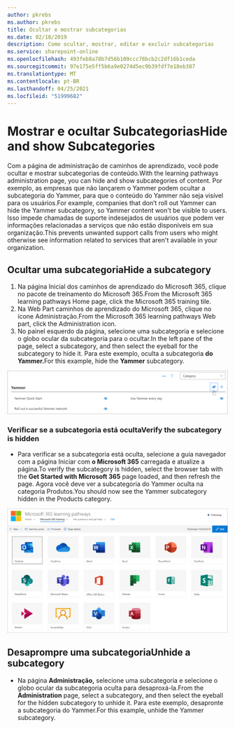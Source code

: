 ```yaml
---
author: pkrebs
ms.author: pkrebs
title: Ocultar e mostrar subcategorias
ms.date: 02/18/2019
description: Como ocultar, mostrar, editar e excluir subcategorias
ms.service: sharepoint-online
ms.openlocfilehash: 493feb8a78b7d56b109ccc78bcb2c2df16b1ceda
ms.sourcegitcommit: 97e175e5ff5b6a9e0274d5ec9b39fdf7e18eb387
ms.translationtype: MT
ms.contentlocale: pt-BR
ms.lasthandoff: 04/25/2021
ms.locfileid: "51999682"
---
```

# <a name="hide-and-show-subcategories"></a><span data-ttu-id="bd3d1-103">Mostrar e ocultar Subcategorias</span><span class="sxs-lookup"><span data-stu-id="bd3d1-103">Hide and show Subcategories</span></span>

<span data-ttu-id="bd3d1-104">Com a página de administração de caminhos de aprendizado, você pode ocultar e mostrar subcategorias de conteúdo.</span><span class="sxs-lookup"><span data-stu-id="bd3d1-104">With the learning pathways administration page, you can hide and show subcategories of content.</span></span> <span data-ttu-id="bd3d1-105">Por exemplo, as empresas que não lançarem o Yammer podem ocultar a subcategoria do Yammer, para que o conteúdo do Yammer não seja visível para os usuários.</span><span class="sxs-lookup"><span data-stu-id="bd3d1-105">For example, companies that don’t roll out Yammer can hide the Yammer subcategory, so Yammer content won't be visible to users.</span></span> <span data-ttu-id="bd3d1-106">Isso impede chamadas de suporte indesejados de usuários que podem ver informações relacionadas a serviços que não estão disponíveis em sua organização.</span><span class="sxs-lookup"><span data-stu-id="bd3d1-106">This prevents unwanted support calls from users who might otherwise see information related to services that aren't available in your organization.</span></span>

## <a name="hide-a-subcategory"></a><span data-ttu-id="bd3d1-107">Ocultar uma subcategoria</span><span class="sxs-lookup"><span data-stu-id="bd3d1-107">Hide a subcategory</span></span> 

1. <span data-ttu-id="bd3d1-108">Na página Inicial dos caminhos de aprendizado do Microsoft 365, clique no pacote de treinamento do Microsoft 365.</span><span class="sxs-lookup"><span data-stu-id="bd3d1-108">From the Microsoft 365 learning pathways Home page, click the Microsoft 365 training tile.</span></span>
2. <span data-ttu-id="bd3d1-109">Na Web Part caminhos de aprendizado do Microsoft 365, clique no ícone Administração.</span><span class="sxs-lookup"><span data-stu-id="bd3d1-109">From the Microsoft 365 learning pathways Web part, click the Administration icon.</span></span> 
3. <span data-ttu-id="bd3d1-110">No painel esquerdo da página, selecione uma subcategoria e selecione o globo ocular da subcategoria para o ocultar.</span><span class="sxs-lookup"><span data-stu-id="bd3d1-110">In the left pane of the page, select a subcategory, and then select the eyeball for the subcategory to hide it.</span></span> <span data-ttu-id="bd3d1-111">Para este exemplo, oculta a subcategoria **do Yammer.**</span><span class="sxs-lookup"><span data-stu-id="bd3d1-111">For this example, hide the **Yammer** subcategory.</span></span>  

![cg-hidesubcat.png](media/cg-hidesubcat.png)

### <a name="verify-the-subcategory-is-hidden"></a><span data-ttu-id="bd3d1-113">Verificar se a subcategoria está oculta</span><span class="sxs-lookup"><span data-stu-id="bd3d1-113">Verify the subcategory is hidden</span></span>
- <span data-ttu-id="bd3d1-114">Para verificar se a subcategoria está oculta, selecione a guia navegador com a página Iniciar com **o Microsoft 365** carregada e atualize a página.</span><span class="sxs-lookup"><span data-stu-id="bd3d1-114">To verify the subcategory is hidden, select the browser tab with the **Get Started with Microsoft 365** page loaded, and then refresh the page.</span></span> <span data-ttu-id="bd3d1-115">Agora você deve ver a subcategoria do Yammer oculta na categoria Produtos.</span><span class="sxs-lookup"><span data-stu-id="bd3d1-115">You should now see the Yammer subcategory hidden in the Products category.</span></span> 

![cg-hidesubcatrefresh.png](media/cg-hidesubcatrefresh.png)

## <a name="unhide-a-subcategory"></a><span data-ttu-id="bd3d1-117">Desaprompre uma subcategoria</span><span class="sxs-lookup"><span data-stu-id="bd3d1-117">Unhide a subcategory</span></span> 

- <span data-ttu-id="bd3d1-118">Na página **Administração,** selecione uma subcategoria e selecione o globo ocular da subcategoria oculta para desaproxá-la.</span><span class="sxs-lookup"><span data-stu-id="bd3d1-118">From the **Administration** page, select a subcategory, and then select the eyeball for the hidden subcategory to unhide it.</span></span> <span data-ttu-id="bd3d1-119">Para este exemplo, desapronte a subcategoria do Yammer.</span><span class="sxs-lookup"><span data-stu-id="bd3d1-119">For this example, unhide the Yammer subcategory.</span></span>